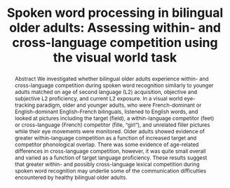 ---
key: titoneSpokenWordProcessing2021
title: >-
    Spoken word processing in bilingual older adults: Assessing within- and
    cross-language competition using the visual world task
year: 2020
authors:
    - family: Titone
      given: Debra
    - family: Mercier
      given: Julie
    - family: Sudarshan
      given: Aruna
    - family: Pivneva
      given: Irina
    - family: Gullifer
      given: Jason W.
    - family: Baum
      given: Shari
journal: 'Linguistic Approaches to Bilingualism'
abstract: >-
    Abstract We investigated whether bilingual older adults experience within-
    and cross-language competition during spoken word recognition similarly to
    younger adults matched on age of second language (L2) acquisition, objective
    and subjective L2 proficiency, and current L2 exposure. In a visual world
    eye-tracking paradigm, older and younger adults, who were French-dominant or
    English-dominant English-French bilinguals, listened to English words, and
    looked at pictures including the target (field), a within-language
    competitor (feet) or cross-language (French) competitor (fille, “girl”), and
    unrelated filler pictures while their eye movements were monitored. Older
    adults showed evidence of greater within-language competition as a function
    of increased target and competitor phonological overlap. There was some
    evidence of age-related differences in cross-language competition, however,
    it was quite small overall and varied as a function of target language
    proficiency. These results suggest that greater within- and possibly
    cross-language lexical competition during spoken word recognition may
    underlie some of the communication difficulties encountered by healthy
    bilingual older adults.
filename: titone_mercier_LAB_2019_preprint.pdf
journal_url: https://benjamins.com/catalog/lab.18028.tit
---